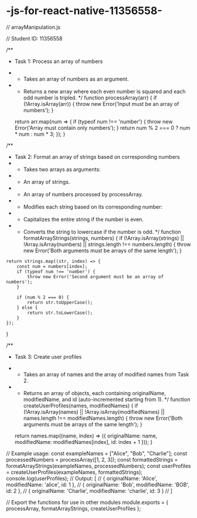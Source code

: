 # -js-for-react-native-11356558-
// arrayManipulation.js

// Student ID: 11356558

/**
 * Task 1: Process an array of numbers
 * - Takes an array of numbers as an argument.
 * - Returns a new array where each even number is squared and each odd number is tripled.
 */
function processArray(arr) {
    if (!Array.isArray(arr)) {
        throw new Error('Input must be an array of numbers');
    }

    return arr.map(num => {
        if (typeof num !== 'number') {
            throw new Error('Array must contain only numbers');
        }
        return num % 2 === 0 ? num * num : num * 3;
    });
}

/**
 * Task 2: Format an array of strings based on corresponding numbers
 * - Takes two arrays as arguments:
 *   - An array of strings.
 *   - An array of numbers processed by processArray.
 * - Modifies each string based on its corresponding number:
 *   - Capitalizes the entire string if the number is even.
 *   - Converts the string to lowercase if the number is odd.
 */
function formatArrayStrings(strings, numbers) {
    if (!Array.isArray(strings) || !Array.isArray(numbers) || strings.length !== numbers.length) {
        throw new Error('Both arguments must be arrays of the same length');
    }

    return strings.map((str, index) => {
        const num = numbers[index];
        if (typeof num !== 'number') {
            throw new Error('Second argument must be an array of numbers');
        }

        if (num % 2 === 0) {
            return str.toUpperCase();
        } else {
            return str.toLowerCase();
        }
    });
}

/**
 * Task 3: Create user profiles
 * - Takes an array of names and the array of modified names from Task 2.
 * - Returns an array of objects, each containing originalName, modifiedName, and id (auto-incremented starting from 1).
 */
function createUserProfiles(names, modifiedNames) {
    if (!Array.isArray(names) || !Array.isArray(modifiedNames) || names.length !== modifiedNames.length) {
        throw new Error('Both arguments must be arrays of the same length');
    }

    return names.map((name, index) => ({
        originalName: name,
        modifiedName: modifiedNames[index],
        id: index + 1
    }));
}

// Example usage:
const exampleNames = ["Alice", "Bob", "Charlie"];
const processedNumbers = processArray([1, 2, 3]);
const formattedStrings = formatArrayStrings(exampleNames, processedNumbers);
const userProfiles = createUserProfiles(exampleNames, formattedStrings);
console.log(userProfiles);
// Output: [
//   { originalName: 'Alice', modifiedName: 'alice', id: 1 },
//   { originalName: 'Bob', modifiedName: 'BOB', id: 2 },
//   { originalName: 'Charlie', modifiedName: 'charlie', id: 3 }
// ]

// Export the functions for use in other modules
module.exports = {
    processArray,
    formatArrayStrings,
    createUserProfiles
};

